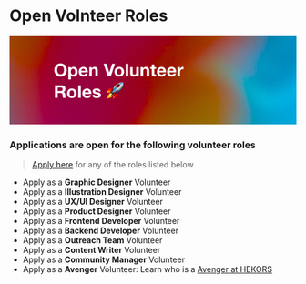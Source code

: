 # Open Volnteer Roles

<img src="/assets/open-volunteer-roles-banner.jpg" 
    alt="open-volunteer-roles-banner" style="" />

### Applications are open for the following volunteer roles

> [Apply here](https://form.typeform.com/to/LcqR1P0o) for any of the roles listed below

- Apply as a **Graphic Designer** Volunteer
- Apply as a **Illustration Designer** Volunteer
- Apply as a **UX/UI Designer** Volunteer
- Apply as a **Product Designer** Volunteer
- Apply as a **Frontend Developer** Volunteer
- Apply as a **Backend Developer** Volunteer
- Apply as a **Outreach Team** Volunteer
- Apply as a **Content Writer** Volunteer
- Apply as a **Community Manager** Volunteer
- Apply as a **Avenger** Volunteer: Learn who is a [Avenger at HEKORS](/profile/avengers-at-hekors.md)


